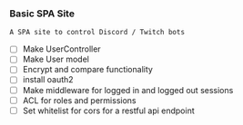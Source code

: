 ### Basic SPA Site

```
A SPA site to control Discord / Twitch bots
```

- [ ] Make UserController
- [ ] Make User model
- [ ] Encrypt and compare functionality
- [ ] install oauth2
- [ ] Make middleware for logged in and logged out sessions
- [ ] ACL for roles and permissions
- [ ] Set whitelist for cors for a restful api endpoint
